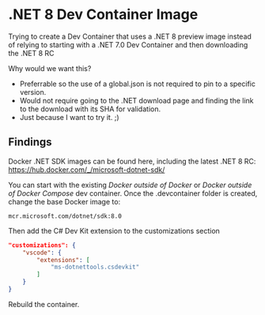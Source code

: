 # .NET 8 Dev Container Image

Trying to create a Dev Container that uses a .NET 8 preview image instead of relying to starting 
with a .NET 7.0 Dev Container and then downloading the .NET 8 RC

Why would we want this?

- Preferrable so the use of a global.json is not required to pin to a specific version.
- Would not require going to the .NET download page and finding the link to the download with its SHA for validation.
- Just because I want to try it. ;)

## Findings

Docker .NET SDK images can be found here, including the latest .NET 8 RC:
https://hub.docker.com/_/microsoft-dotnet-sdk/

You can start with the existing *Docker outside of Docker* or *Docker outside of Docker Compose* dev container.  Once
the .devcontainer folder is created, change the base Docker image to:

`mcr.microsoft.com/dotnet/sdk:8.0`

Then add the C# Dev Kit extension to the customizations section

```json
"customizations": {
    "vscode": {
        "extensions": [
            "ms-dotnettools.csdevkit"
        ]
    }
}
```

Rebuild the container.
